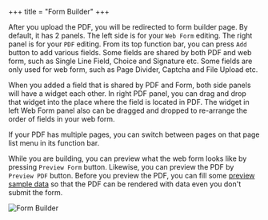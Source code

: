 +++
title = "Form Builder"
+++

After you upload the PDF, you will be redirected to form builder page. By default, it has 2 panels. The left side is for your `Web Form` editing. The right panel is for your `PDF` editing. From its top function bar, you can press `Add` button to add various fields. Some fields are shared by both PDF and web form, such as Single Line Field, Choice and Signature etc. Some fields are only used for web form, such as Page Divider, Captcha and File Upload etc.

When you added a field that is shared by PDF and Form, both side panels will have a widget each other. In right PDF panel, you can drag and drop that widget into the place where the field is located in PDF. The widget in left Web Form panel also can be dragged and dropped to re-arrange the order of fields in your web form. 

If your PDF has multiple pages, you can switch between pages on that page list menu in its function bar.

While you are building, you can preview what the web form looks like by pressing `Preview Form` button. Likewise, you can preview the PDF by `Preview PDF` button. Before you preview the PDF, you can fill some [preview sample data](p20-preview#fill-sample-data) so that the PDF can be rendered with data even you don't submit the form.

![Form Builder](/images/page/form/builder.png)